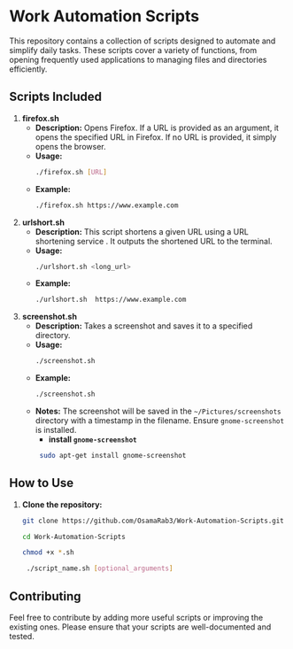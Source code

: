 # Work Automation Scripts

This repository contains a collection of scripts designed to automate and simplify daily tasks. These scripts cover a variety of functions, from opening frequently used applications to managing files and directories efficiently.

## Scripts Included

1. **firefox.sh**
   - **Description:** Opens Firefox. If a URL is provided as an argument, it opens the specified URL in Firefox. If no URL is provided, it simply opens the browser.
   - **Usage:**
     ```bash
     ./firefox.sh [URL]
     ```
   - **Example:**
     ```bash
     ./firefox.sh https://www.example.com
     ```
2. **urlshort.sh**
   - **Description:** This script shortens a given URL using a URL shortening service . It outputs the shortened URL to the terminal.
   - **Usage:**
     ```bash
     ./urlshort.sh <long_url>
     ```
   - **Example:**
     ```bash
     ./urlshort.sh  https://www.example.com
     ```
3. **screenshot.sh**
   - **Description:** Takes a screenshot and saves it to a specified directory.
   - **Usage:** 
     ```bash
     ./screenshot.sh
     ```
   - **Example:**
     ```bash
     ./screenshot.sh
     ```
   - **Notes:** The screenshot will be saved in the `~/Pictures/screenshots` directory with a timestamp in the filename. Ensure `gnome-screenshot` is installed.
      - **install  `gnome-screenshot`**
      ```bash
       sudo apt-get install gnome-screenshot
       ```



## How to Use

1. **Clone the repository:**
   ```bash
   git clone https://github.com/OsamaRab3/Work-Automation-Scripts.git

   cd Work-Automation-Scripts

   chmod +x *.sh

    ./script_name.sh [optional_arguments]


   ``` 
## Contributing

Feel free to contribute by adding more useful scripts or improving the existing ones. Please ensure that your scripts are well-documented and tested.